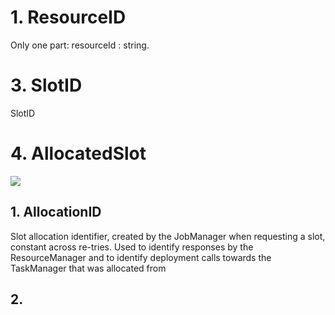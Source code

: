 <!--more-->


# 1. ResourceID
Only one part: resourceId : string.

# 3. SlotID
SlotID

# 4. AllocatedSlot

![](/Users/lms/Desktop/PNG/AllocatedSlot.jpg)

## 1. AllocationID
Slot allocation identifier, created by the JobManager when requesting a slot, constant across re-tries. Used to identify responses by the ResourceManager and to identify deployment calls towards the TaskManager that was allocated from

## 2.

